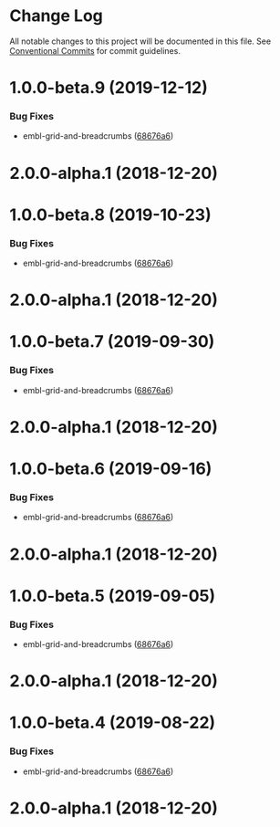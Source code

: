 # Change Log

All notable changes to this project will be documented in this file.
See [Conventional Commits](https://conventionalcommits.org) for commit guidelines.

# 1.0.0-beta.9 (2019-12-12)


### Bug Fixes

* embl-grid-and-breadcrumbs ([68676a6](https://github.com/visual-framework/vf-core/commit/68676a67fd9bd4ccd69237e7b3e6ed7bd4506a41))



# 2.0.0-alpha.1 (2018-12-20)





# 1.0.0-beta.8 (2019-10-23)


### Bug Fixes

* embl-grid-and-breadcrumbs ([68676a6](https://github.com/visual-framework/vf-core/commit/68676a6))



# 2.0.0-alpha.1 (2018-12-20)





# 1.0.0-beta.7 (2019-09-30)


### Bug Fixes

* embl-grid-and-breadcrumbs ([68676a6](https://github.com/visual-framework/vf-core/commit/68676a6))



# 2.0.0-alpha.1 (2018-12-20)





# 1.0.0-beta.6 (2019-09-16)


### Bug Fixes

* embl-grid-and-breadcrumbs ([68676a6](https://github.com/visual-framework/vf-core/commit/68676a6))



# 2.0.0-alpha.1 (2018-12-20)





# 1.0.0-beta.5 (2019-09-05)


### Bug Fixes

* embl-grid-and-breadcrumbs ([68676a6](https://github.com/visual-framework/vf-core/commit/68676a6))



# 2.0.0-alpha.1 (2018-12-20)





# 1.0.0-beta.4 (2019-08-22)


### Bug Fixes

* embl-grid-and-breadcrumbs ([68676a6](https://github.com/visual-framework/vf-core/commit/68676a6))



# 2.0.0-alpha.1 (2018-12-20)
